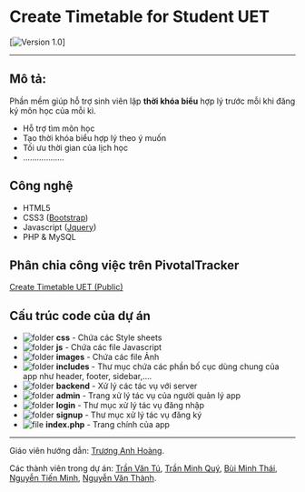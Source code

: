 # Create Timetable for Student UET
[![Version 1.0](https://cloud.githubusercontent.com/assets/7255177/6105580/4a973aa8-b08b-11e4-9aae-d0e00d9e6a27.jpg)]

***
## Mô tả:
Phần mềm giúp hỗ trợ sinh viên lập **thời khóa biểu** hợp lý trước mỗi khi đăng ký môn học của mỗi kì.
* Hỗ trợ tìm môn học
* Tạo thời khóa biểu hợp lý theo ý muốn
* Tối ưu thời gian của lịch học
* ..................

## Công nghệ
* HTML5
* CSS3 ([Bootstrap](http://getbootstrap.com))
* Javascript ([Jquery](//jquery.com))
* PHP & MySQL

## Phân chia công việc trên PivotalTracker
[Create Timetable UET (Public)](https://www.pivotaltracker.com/n/projects/1266230)

## Cấu trúc code của dự án
* ![folder](https://cloud.githubusercontent.com/assets/7255177/6881694/81129276-d59d-11e4-8bef-20babdca8aee.png) **css** - Chứa các Style sheets
* ![folder](https://cloud.githubusercontent.com/assets/7255177/6881694/81129276-d59d-11e4-8bef-20babdca8aee.png) **js** - Chứa các file Javascript
* ![folder](https://cloud.githubusercontent.com/assets/7255177/6881694/81129276-d59d-11e4-8bef-20babdca8aee.png) **images** - Chứa các file Ảnh
* ![folder](https://cloud.githubusercontent.com/assets/7255177/6881694/81129276-d59d-11e4-8bef-20babdca8aee.png) **includes** - Thư mục chứa các phần bố cục dùng chung của app như header, footer, sidebar,....
* ![folder](https://cloud.githubusercontent.com/assets/7255177/6881694/81129276-d59d-11e4-8bef-20babdca8aee.png) **backend** - Xử lý các tác vụ với server
* ![folder](https://cloud.githubusercontent.com/assets/7255177/6881694/81129276-d59d-11e4-8bef-20babdca8aee.png) **admin** - Trang xử lý tác vụ của người quản lý app
* ![folder](https://cloud.githubusercontent.com/assets/7255177/6881694/81129276-d59d-11e4-8bef-20babdca8aee.png) **login** - Thư mục xử lý tác vụ đăng nhập
* ![folder](https://cloud.githubusercontent.com/assets/7255177/6881694/81129276-d59d-11e4-8bef-20babdca8aee.png) **signup** - Thư mục xử lý tác vụ đăng ký</li>
* ![file](https://cloud.githubusercontent.com/assets/7255177/6881740/eea24e98-d59e-11e4-9ff8-b4bbf55f4c5c.png) **index.php** - Trang chính của app

***
Giáo viên hướng dẫn: [Trương Anh Hoàng](https://github.com/truonganhhoang).

Các thành viên trong dự án: [Trần Văn Tú](https://github.com/tutv95), [Trần Minh Quý](https://github.com/quytm), [Bùi Minh Thái](https://github.com/thaibm), [Nguyễn Tiến Minh](https://github.com/minhnt58), [Nguyễn Văn Thành](https://github.com/thanhnv58).
